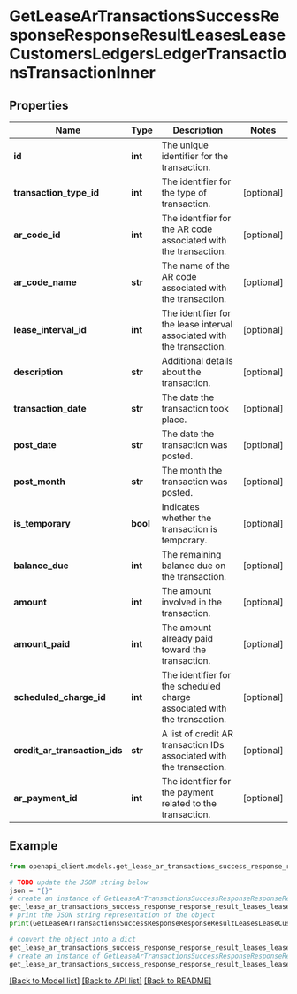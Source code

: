 # GetLeaseArTransactionsSuccessResponseResponseResultLeasesLeaseCustomersLedgersLedgerTransactionsTransactionInner


## Properties

Name | Type | Description | Notes
------------ | ------------- | ------------- | -------------
**id** | **int** | The unique identifier for the transaction. | 
**transaction_type_id** | **int** | The identifier for the type of transaction. | [optional] 
**ar_code_id** | **int** | The identifier for the AR code associated with the transaction. | [optional] 
**ar_code_name** | **str** | The name of the AR code associated with the transaction. | [optional] 
**lease_interval_id** | **int** | The identifier for the lease interval associated with the transaction. | [optional] 
**description** | **str** | Additional details about the transaction. | [optional] 
**transaction_date** | **str** | The date the transaction took place. | [optional] 
**post_date** | **str** | The date the transaction was posted. | [optional] 
**post_month** | **str** | The month the transaction was posted. | [optional] 
**is_temporary** | **bool** | Indicates whether the transaction is temporary. | [optional] 
**balance_due** | **int** | The remaining balance due on the transaction. | [optional] 
**amount** | **int** | The amount involved in the transaction. | [optional] 
**amount_paid** | **int** | The amount already paid toward the transaction. | [optional] 
**scheduled_charge_id** | **int** | The identifier for the scheduled charge associated with the transaction. | [optional] 
**credit_ar_transaction_ids** | **str** | A list of credit AR transaction IDs associated with the transaction. | [optional] 
**ar_payment_id** | **int** | The identifier for the payment related to the transaction. | [optional] 

## Example

```python
from openapi_client.models.get_lease_ar_transactions_success_response_response_result_leases_lease_customers_ledgers_ledger_transactions_transaction_inner import GetLeaseArTransactionsSuccessResponseResponseResultLeasesLeaseCustomersLedgersLedgerTransactionsTransactionInner

# TODO update the JSON string below
json = "{}"
# create an instance of GetLeaseArTransactionsSuccessResponseResponseResultLeasesLeaseCustomersLedgersLedgerTransactionsTransactionInner from a JSON string
get_lease_ar_transactions_success_response_response_result_leases_lease_customers_ledgers_ledger_transactions_transaction_inner_instance = GetLeaseArTransactionsSuccessResponseResponseResultLeasesLeaseCustomersLedgersLedgerTransactionsTransactionInner.from_json(json)
# print the JSON string representation of the object
print(GetLeaseArTransactionsSuccessResponseResponseResultLeasesLeaseCustomersLedgersLedgerTransactionsTransactionInner.to_json())

# convert the object into a dict
get_lease_ar_transactions_success_response_response_result_leases_lease_customers_ledgers_ledger_transactions_transaction_inner_dict = get_lease_ar_transactions_success_response_response_result_leases_lease_customers_ledgers_ledger_transactions_transaction_inner_instance.to_dict()
# create an instance of GetLeaseArTransactionsSuccessResponseResponseResultLeasesLeaseCustomersLedgersLedgerTransactionsTransactionInner from a dict
get_lease_ar_transactions_success_response_response_result_leases_lease_customers_ledgers_ledger_transactions_transaction_inner_from_dict = GetLeaseArTransactionsSuccessResponseResponseResultLeasesLeaseCustomersLedgersLedgerTransactionsTransactionInner.from_dict(get_lease_ar_transactions_success_response_response_result_leases_lease_customers_ledgers_ledger_transactions_transaction_inner_dict)
```
[[Back to Model list]](../README.md#documentation-for-models) [[Back to API list]](../README.md#documentation-for-api-endpoints) [[Back to README]](../README.md)


